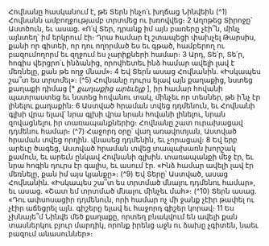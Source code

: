 
Հովնանը հասկանում է, թե Տերն ինչո՛ւ խղճաց Նինվեին
(^1) Հովնանն ամբողջությամբ տրտմեց ու խռովվեց։ 2 Աղոթեց Տիրոջը՝ Աստծուն, եւ ասաց. «Ո՛վ Տեր, դրանք իմ այն
բառերը չէի՞ն, մինչ այնտեղ՝ իմ երկրում էի։ Դրա համար էլ շտապեցի փախչել Թարսիս, քանի որ գիտեի, որ դու ողորմած
ես եւ գթած, համբերող ու բազումողորմ եւ զղջում ես չարիքների համար։ 3 Արդ, Տե՛ր, Տե՛ր, հոգիս վերցրո՛ւ ինձանից,
որովհետեւ ինձ համար ավելի լավ է մեռնելը, քան թե ողջ մնամ»։ 4 Եվ Տերն ասաց Հովնանին. «Իսկապես շա՞տ ես
տրտմել»։
(^5) Հովնանը դուրս ելավ այն քաղաքից, նստեց քաղաքի դիմաց [* _քաղաքից արեւելք_ ], իր համար հովանի պատրաստեց
եւ նստեց հովանու տակ, մինչեւ որ տեսներ, թե ի՛նչ էր լինելու քաղաքին։ 6 Աստված հրաման տվեց դդմենուն, եւ Հովնանի
գլխի վրա ելավ՝ նրա գլխի վրա նրան հովանի լինելու, նրան զովացնելու իր տառապանքներից։ Հովնանը շատ
ուրախացավ դդմենու համար։
(^7) Հաջորդ օրը՝ վաղ առավոտյան, Աստված հրաման տվեց որդին. վնասեց դդմենին, եւ չորացավ։ 8 Եվ երբ արեւը
ծագեց, Աստված հրաման տվեց տապախառն խորշակ քամուն, եւ արեւն ընկավ Հովնանի գլխին. տառապանքի մեջ էր,
եւ նրա հոգին դուրս էր գալիս, եւ ասում էր. «Ինձ համար ավելի լավ էր մեռնելը, քան իմ այս կյանքը»։
(^9) Եվ Տերը՝ Աստված, ասաց Հովնանին. «Իսկապես շա՞տ ես տրտմած մնալու դդմենու համար», եւ ասաց. «Շատ եմ
տրտմած մնալու մինչեւ մահ»։
(^10) Տերն ասաց. «Դու ափսոսացիր դդմենուն, որի համար ոչ մի ջանք չէիր թափել ու չէիր աճեցրել այն. գիշերը ելավ եւ
հաջորդ գիշեր կորավ։ 11 Ես չխնայե՞մ Նինվե մեծ քաղաքը, որտեղ բնակվում են ավելի քան տասներկու բյուր մարդիկ,
որոնք իրենց աջն ու ձախը չգիտեն, նաեւ բազում անասուններ»։

